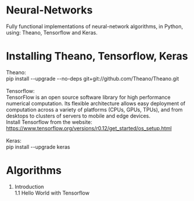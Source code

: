 # Neural-Networks
Fully functional implementations of neural-network algorithms, in Python, using: Theano, Tensorflow and Keras.

# Installing Theano, Tensorflow, Keras
Theano: </br>
pip install --upgrade --no-deps git+git://github.com/Theano/Theano.git </br>
</br>
Tensorflow: </br>
TensorFlow is an open source software library for high performance numerical computation. Its flexible architecture allows easy deployment of computation across a variety of platforms (CPUs, GPUs, TPUs), and from desktops to clusters of servers to mobile and edge devices.</br>
Install Tensorflow from the website: https://www.tensorflow.org/versions/r0.12/get_started/os_setup.html </br>
</br>
Keras: </br>
pip install --upgrade keras </br>

# Algorithms
1. Introduction </br>
1.1 Hello World with Tensorflow </br>
